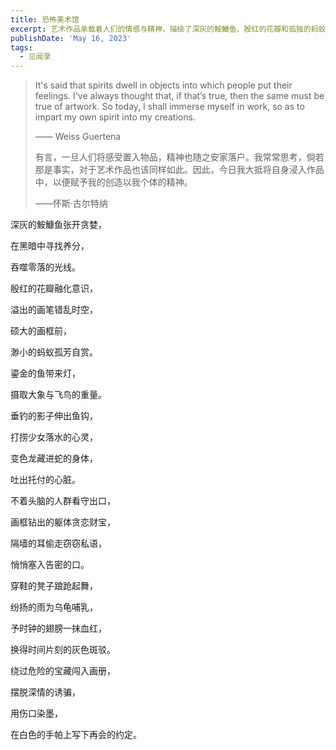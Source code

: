 ```yaml
---
title: 恐怖美术馆
excerpt: 艺术作品承载着人们的情感与精神，描绘了深灰的鮟鱇鱼、殷红的花瓣和孤独的蚂蚁，展现了时间、心灵与创作的交织，传达出对生命与艺术的深刻思考。
publishDate: 'May 16, 2023'
tags:
  - 见闻录
---
```


> It's said that spirits dwell in objects into which people put their feelings. I've always thought that, if that’s true, then the same must be true of artwork. So today, I shall immerse myself in work, so as to impart my own spirit into my creations.
>
> —— Weiss Guertena
>
> 有言，一旦人们将感受置入物品，精神也随之安家落户。我常常思考，倘若那是事实，对于艺术作品也该同样如此。因此，今日我大抵将自身浸入作品中，以便赋予我的创造以我个体的精神。
>
> ——怀斯·古尔特纳

深灰的鮟鱇鱼张开贪婪，

在黑暗中寻找养分，

吞噬零落的光线。

殷红的花瓣融化意识，

溢出的画笔错乱时空，

硕大的画框前，

渺小的蚂蚁孤芳自赏。

鎏金的鱼带来灯，

摄取大象与飞鸟的重量。

垂钓的影子伸出鱼钩，

打捞少女落水的心灵，

变色龙藏进蛇的身体，

吐出托付的心脏。

不着头脑的人群看守出口，

画框钻出的躯体贪恋财宝，

隔墙的耳偷走窃窃私语，

悄悄塞入告密的口。

穿鞋的凳子踉跄起舞，

纷扬的雨为乌龟哺乳，

予时钟的翅膀一抹血红，

换得时间片刻的灰色斑驳。

绕过危险的宝藏闯入画册，

摆脱深情的诱骗，

用伤口染墨，

在白色的手帕上写下再会的约定。
